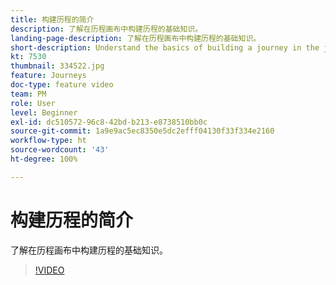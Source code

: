 ```yaml
---
title: 构建历程的简介
description: 了解在历程画布中构建历程的基础知识。
landing-page-description: 了解在历程画布中构建历程的基础知识。
short-description: Understand the basics of building a journey in the journey canvas.
kt: 7530
thumbnail: 334522.jpg
feature: Journeys
doc-type: feature video
team: PM
role: User
level: Beginner
exl-id: dc510572-96c8-42bd-b213-e8738510bb0c
source-git-commit: 1a9e9ac5ec8350e5dc2efff04130f33f334e2160
workflow-type: ht
source-wordcount: '43'
ht-degree: 100%

---
```


# 构建历程的简介

了解在历程画布中构建历程的基础知识。

>[!VIDEO](https://video.tv.adobe.com/v/334522?quality=12)
